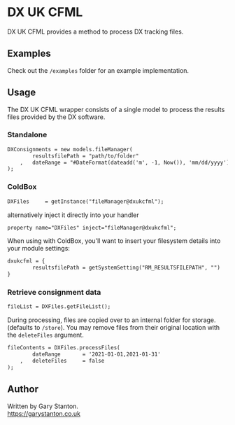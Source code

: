# DX UK CFML

DX UK CFML provides a method to process DX tracking files.

## Examples
Check out the `/examples` folder for an example implementation.

## Usage
The DX UK CFML wrapper consists of a single model to process the results files provided by the DX software.

### Standalone
```cfc
DXConsignments = new models.fileManager(
		resultsfilePath = "path/to/folder"
	,	dateRange = "#DateFormat(dateadd('m', -1, Now()), 'mm/dd/yyyy')#,#DateFormat(Now(), 'mm/dd/yyyy')"
);
```

### ColdBox
```cfc
DXFiles 	= getInstance("fileManager@dxukcfml");
```
alternatively inject it directly into your handler
```cfc
property name="DXFiles" inject="fileManager@dxukcfml";
```

When using with ColdBox, you'll want to insert your filesystem details into your module settings:

```cfc
dxukcfml = {
		resultsfilePath	= getSystemSetting("RM_RESULTSFILEPATH", "")
}
```

### Retrieve consignment data
```cfc
fileList = DXFiles.getFileList();
```

During processing, files are copied over to an internal folder for storage. (defaults to `/store`). You may remove files from their original location with the `deleteFiles` argument.

```cfc
fileContents = DXFiles.processFiles(
		dateRange 		= '2021-01-01,2021-01-31'
	,	deleteFiles 	= false
);
```


## Author
Written by Gary Stanton.  
https://garystanton.co.uk